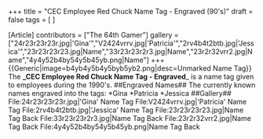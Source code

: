 +++
title = "CEC Employee Red Chuck Name Tag - Engraved (90's)"
draft = false
tags = [ ]

[Article]
contributors = ["The 64th Gamer"]
gallery = ["24r23r23r23r.jpg|'Gina'","V2424vrrv.jpg|'Patricia'","2rv4b4t2btb.jpg|'Jessica'","23r23r23r23.jpg|Name","33r23r23r2r3.jpg|Name","23r2r32vrr2.jpg|Name","4y4y52b4by54y5b45yb.png|Name"]
+++
{{Generic|image=b4yb4y5b4y5byb5yb2.png|desc=Unmarked Name Tag}}
The **_CEC Employee Red Chuck Name Tag - Engraved**_ is a name tag given to employees during the 1990's.
##Engraved Names##
The currently known names engraved into the tags:
*Gina
*Patricia
*Jessica
##Gallery##
<gallery>
File:24r23r23r23r.jpg|'Gina' Name Tag
File:V2424vrrv.jpg|'Patricia' Name Tag
File:2rv4b4t2btb.jpg|'Jessica' Name Tag
File:23r23r23r23.jpg|Name Tag Back
File:33r23r23r2r3.jpg|Name Tag Back
File:23r2r32vrr2.jpg|Name Tag Back
File:4y4y52b4by54y5b45yb.png|Name Tag Back
</gallery>